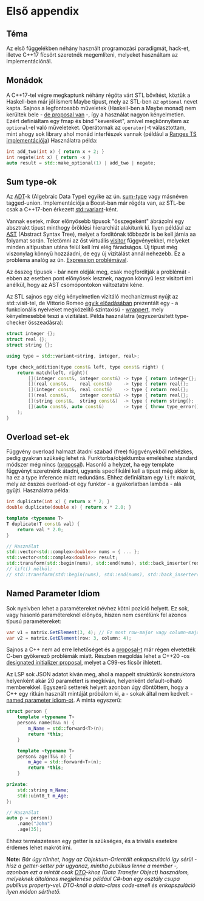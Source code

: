 # Első appendix
## Téma
Az első függelékben néhány használt programozási paradigmát, hack-et, illetve C++17 fícsört szeretnék megemlíteni, melyeket használtam az implementációnál.

## Monádok
A C++17-tel végre megkaptunk néhány régóta várt STL bővítést, köztük a Haskell-ben már jól ismert Maybe típust, mely az STL-ben az `optional` nevet kapta. Sajnos a legfontosabb műveletek (Haskell-ben a Maybe monad) nem kerültek bele - [de proposal van](http://www.open-std.org/jtc1/sc22/wg21/docs/papers/2017/p0798r0.html) -, így a használat nagyon kényelmetlen. Ezért definiáltam egy fmap és bind "keveréket", amivel megkönnyítem az `optional`-el való műveleteket. Operátornak az `operator|`-t választottam, mint ahogy sok library ahol monád interfészek vannak (például a [Ranges TS](https://en.cppreference.com/w/cpp/experimental/ranges) [implementációja](https://github.com/ericniebler/range-v3)) Használatra példa:
```c++
int add_two(int x) { return x + 2; }
int negate(int x) { return -x }
auto result = std::make_optional(1) | add_two | negate;
```

## Sum type-ok
Az [ADT](https://en.wikipedia.org/wiki/Algebraic_data_type)-k (Algebraic Data Type) egyike az ún. [sum-type](https://en.wikipedia.org/wiki/Tagged_union) vagy másnéven tagged-union. Implementációja a Boost-ban már régóta van, az STL-be csak a C++17-ben érkezett [std::variant](https://en.cppreference.com/w/cpp/utility/variant)-ként.

Vannak esetek, mikor előnyösebb típusok "összegeként" ábrázolni egy absztrakt típust minthogy öröklési hierarchiát alakítunk ki. Ilyen például az [AST](https://en.wikipedia.org/wiki/Abstract_syntax_tree) (Abstract Syntax Tree), melyet a fordítónak többször is be kell járnia aa folyamat során. Teletömni az őst virtuális [visitor](https://en.wikipedia.org/wiki/Visitor_pattern) függvényekkel, melyeket minden altípusban utána felül kell írni elég fáradságos. Új típust még viszonylag könnyű hozzáadni, de egy új vizitálást annál nehezebb. Ez a probléma analóg az ún. [Expression problémával](https://en.wikipedia.org/wiki/Expression_problem).

Az összeg típusok - bár nem oldják meg, csak megfordítják a problémát - ebben az esetben pont előnyösek lesznek, nagyon könnyű lesz visitort írni anélkül, hogy az AST csomópontokon változtatni kéne.

Az STL sajnos egy elég kényelmetlen vizitáló mechanizmust nyújt az std::visit-tel, de Vittorio Romeo [egyik előadásában](https://www.youtube.com/watch?v=mqei4JJRQ7s) prezentált egy - a funkcionális nyelveket megközelítő szintaxisú - [wrappert](https://vittorioromeo.info/index/blog/variants_lambdas_part_1.html), mely kényelmesebbé teszi a vizitálást. Példa használatra (egyszerűsített type-checker összeadásra):
```c++
struct integer {};
struct real {};
struct string {};

using type = std::variant<string, integer, real>;

type check_addition(type const& left, type const& right) {
	return match(left, right)(
		[](integer const&, integer const&) -> type { return integer{};   }, // int + int : int
		[](real const&,    real const&)    -> type { return real{};      }, // real + real : real
		[](integer const&, real const&)    -> type { return real{};      }, // int + real : real
		[](real const&,    integer const&) -> type { return real{};      }, // real + int : int
		[](string const&,  string const&)  -> type { return string{};    }, // string + string : string
		[](auto const&, auto const&)       -> type { throw type_error(); }  // Bármi más type error
	);
}
```

## Overload set-ek
Függvény overload halmazt átadni szabad (free) függvényekből nehézkes, pedig gyakran szükség lehet rá. Funktorba/objektumba emeléshez standard módszer még nincs ([proposal](http://www.open-std.org/jtc1/sc22/wg21/docs/papers/2017/p0834r0.html)). Hasonló a helyzet, ha egy template függvényt szeretnénk átadni, ugyanis specifikálni kell a típust még akkor is, ha ez a type inference miatt redundáns. Ehhez definiáltam egy `lift` makrót, mely az összes overload-ot egy funktor - a gyakorlatban lambda - alá gyűjti. Használatra példa:
```c++
int duplicate(int x) { return x * 2; }
double duplicate(double x) { return x * 2.0; }

template <typename T>
T duplicate(T const& val) {
	return val * 2.0;
}

// Használat
std::vector<std::complex<double>> nums = { ... };
std::vector<std::complex<double>> result;
std::transform(std::begin(nums), std::end(nums), std::back_inserter(result), lift(duplicate));
// lift() nélkül:
// std::transform(std::begin(nums), std::end(nums), std::back_inserter(result), duplicate<std::complex<double>>);
```

## Named Parameter Idiom
Sok nyelvben lehet a paramétereket névhez kötni pozíció helyett. Ez sok, vagy hasonló paramétereknél előnyös, hiszen nem cserélünk fel azonos típusú paramétereket:
```C#
var v1 = matrix.GetElement(3, 4); // Ez most row-major vagy column-major?
var v2 = matrix.GetElement(row: 3, column: 4);
```

Sajnos a C++ nem ad erre lehetőséget és a [proposal-t](http://www.open-std.org/jtc1/sc22/wg21/docs/papers/2014/n4172.htm) már régen elvetették C-ben gyökerező problémák miatt. Részben megoldás lehet a C++20 -os [designated initializer proposal](http://www.open-std.org/jtc1/sc22/wg21/docs/papers/2016/p0329r0.pdf), melyet a C99-es fícsör ihletett.

Az LSP sok JSON adatot kíván meg, ahol a mappelt struktúrák konstruktora helyenként akár 20 paramétert is megkíván, helyenként default-olható memberekkel. Egyszerű setterek helyett azonban úgy döntöttem, hogy a C++ egy ritkán használt mintáját próbálom ki, a - sokak által nem kedvelt - [named parameter idiom-ot](https://marcoarena.wordpress.com/2014/12/16/bring-named-parameters-in-modern-cpp/). A minta egyszerű:
```c++
struct person {
	template <typename T>
	person& name(T&& n) {
		m_Name = std::forward<T>(n);
		return *this;
	}

	template <typename T>
	person& age(T&& n) {
		m_Age = std::forward<T>(n);
		return *this;
	}

private:
	std::string m_Name;
	std::uint8_t m_Age;
};

// Használat
auto p = person()
	.name("John")
	.age(35);
```

Ehhez természetesen egy getter is szükséges, és a triviális esetekre érdemes lehet makrót írni.

**Note:** _Bár úgy tűnhet, hogy az Objektum-Orientált enkapszuláció így sérül - hisz a getter-setter pár ugyanaz, mintha publikus lenne a member -, azonban ezt a mintát csak [DTO](https://en.wikipedia.org/wiki/Data_transfer_object)-khoz (Data Transfer Object) használom, melyeknek általános megjelenése például C#-ban egy osztály csupa publikus property-vel. DTO-knál a data-class code-smell és enkapszuláció ilyen módon sérthető._